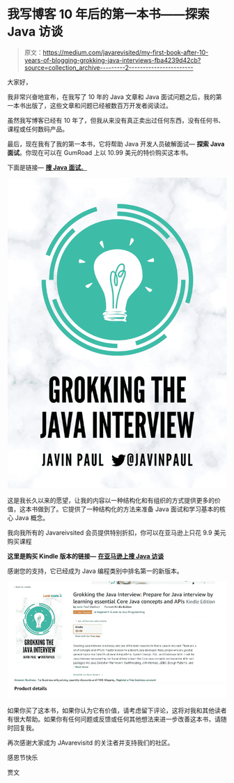 # 我写博客 10 年后的第一本书——探索 Java 访谈

> 原文：<https://medium.com/javarevisited/my-first-book-after-10-years-of-blogging-grokking-java-interviews-fba4239d42cb?source=collection_archive---------2----------------------->

大家好，

我非常兴奋地宣布，在我写了 10 年的 Java 文章和 Java 面试问题之后，我的第一本书出版了，这些文章和问题已经被数百万开发者阅读过。

虽然我写博客已经有 10 年了，但我从来没有真正卖出过任何东西，没有任何书、课程或任何数码产品。

最后，现在我有了我的第一本书，它将帮助 Java 开发人员破解面试— **探索 Java 面试**。你现在可以在 GumRoad 上以 10.99 美元的特价购买这本书。

下面是链接— [**搜 Java 面试**。](https://gumroad.com/l/QqjGH)

[![](img/c8cadd55ba8b8fbadaa8d371349296f5.png)](https://gumroad.com/l/QqjGH)

这是我长久以来的愿望，让我的内容以一种结构化和有组织的方式提供更多的价值，这本书做到了。它提供了一种结构化的方法来准备 Java 面试和学习基本的核心 Java 概念。

我向我所有的 Javareivsited 会员提供特别折扣，你可以在亚马逊上只花 9.9 美元购买课程

**这里是购买 Kindle 版本的链接—** [**在亚马逊上搜 Java 访谈**](https://www.amazon.com/dp/B08P55JZBX/?tag=javamysqlanta-20)

感谢您的支持，它已经成为 Java 编程类别中排名第一的新版本。

[![](img/be52fc385568508957240302afc1bce2.png)](https://www.amazon.com/dp/B08P55JZBX/?tag=javamysqlanta-20)

如果你买了这本书，如果你认为它有价值，请考虑留下评论，这将对我和其他读者有很大帮助。如果你有任何问题或反馈或任何其他想法来进一步改善这本书，请随时回复我。

再次感谢大家成为 JAvarevisitd 的关注者并支持我们的社区。

感恩节快乐

贾文